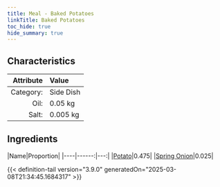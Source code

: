 ```yaml
---
title: Meal - Baked Potatoes
linkTitle: Baked Potatoes
toc_hide: true
hide_summary: true
---
```

<!-- This is generated by the MarsSim HelpGenertor, do not edit. -->


## Characteristics

| Attribute   | Value |
|--------:|:------|
|Category:|Side Dish|
|Oil:|0.05 kg|
|Salt:|0.005 kg|

## Ingredients

|Name|Proportion|
|----|------:|---:|
|[Potato](/docs/definitions/resource/potato)|0.475|
|[Spring Onion](/docs/definitions/resource/spring-onion)|0.025|




{{< definition-tail version="3.9.0" generatedOn="2025-03-08T21:34:45.1684317" >}}

